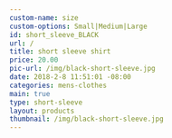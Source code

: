 ```yaml
---
custom-name: size
custom-options: Small|Medium|Large
id: short_sleeve_BLACK
url: /
title: short sleeve shirt
price: 20.00
pic-url: /img/black-short-sleeve.jpg
date: 2018-2-8 11:51:01 -08:00
categories: mens-clothes
main: true
type: short-sleeve
layout: products
thumbnail: /img/black-short-sleeve.jpg
---
```

